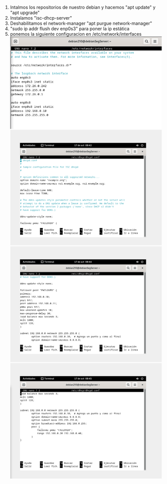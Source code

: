 1. Intalmos los repositorios de nuestro debian y hacemos "apt update" y "apt upgrade"
2. Instalamos "isc-dhcp-server"
3. Deshabilitamos el network-manager "apt purgue network-manager"
4. "sudo ip addr flush dev enp0s3" para poner la ip estática
5. ponemos la siguiente configuracion en /etc/network/interfaces
![img1](images/interfaces-dhcp-failover.png)
![dhcpd.conf1](ref/images/dhcpd.conf1.png)
![dhcpd.conf2](/ref/images/dhcpd.conf2.png)
![dhcpd.conf3](/ref/images/dhcpd.conf3.png)
